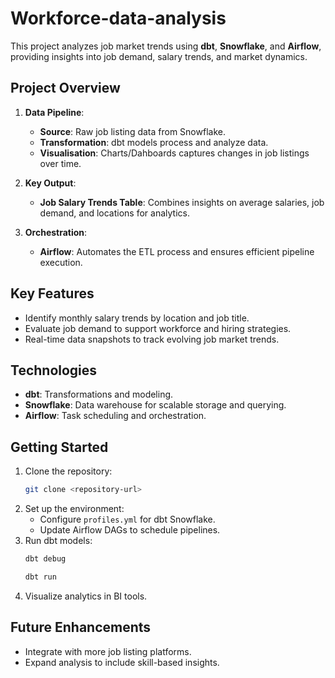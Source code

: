 # Workforce-data-analysis

This project analyzes job market trends using **dbt**, **Snowflake**, and **Airflow**, providing insights into job demand, salary trends, and market dynamics.

## **Project Overview**

1. **Data Pipeline**:
   - **Source**: Raw job listing data from Snowflake.
   - **Transformation**: dbt models process and analyze data.
   - **Visualisation**: Charts/Dahboards captures changes in job listings over time.

2. **Key Output**:
   - **Job Salary Trends Table**: Combines insights on average salaries, job demand, and locations for analytics.

3. **Orchestration**:
   - **Airflow**: Automates the ETL process and ensures efficient pipeline execution.

## **Key Features**
- Identify monthly salary trends by location and job title.
- Evaluate job demand to support workforce and hiring strategies.
- Real-time data snapshots to track evolving job market trends.

## **Technologies**
- **dbt**: Transformations and modeling.
- **Snowflake**: Data warehouse for scalable storage and querying.
- **Airflow**: Task scheduling and orchestration.

## **Getting Started**
1. Clone the repository:
   ```bash
   git clone <repository-url>
   ```
2. Set up the environment:
   - Configure `profiles.yml` for dbt Snowflake.
   - Update Airflow DAGs to schedule pipelines.
3. Run dbt models:
   ```bash
   dbt debug
   ```
   ```bash
   dbt run
   ```
5. Visualize analytics in BI tools.

## **Future Enhancements**
- Integrate with more job listing platforms.
- Expand analysis to include skill-based insights.

 
